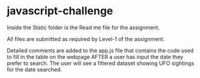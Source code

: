 # javascript-challenge

Inside the Static folder is the Read me file for the assignment.

All files are submitted as required by Level-1 of the assignment. 

Detailed comments are added to the app.js file that contains the code used to fill in the table on the webpage AFTER a user has input the date they prefer to search. The user will see a filtered dataset showing UFO sightings for the date searched. 